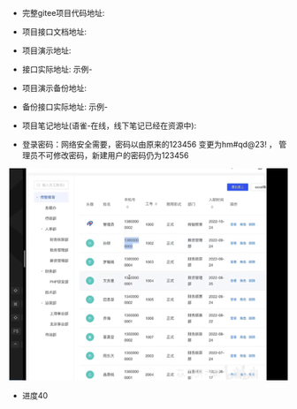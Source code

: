 - 完整gitee项目代码地址: 

- 项目接口文档地址: 

- 项目演示地址: 

- 接口实际地址: 示例-

- 项目演示备份地址: 

- 备份接口实际地址: 示例-

- 项目笔记地址(语雀-在线，线下笔记已经在资源中): 

- 登录密码：网络安全需要，密码以由原来的123456 变更为hm#qd@23! ， 管理员不可修改密码，新建用户的密码仍为123456

![](images/WEBRESOURCE412629f0e05ee06f40e7546d130cfe2eimage.png)

- 进度40